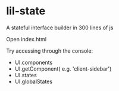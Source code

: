 # lil-state
A stateful interface builder in 300 lines of js

Open index.html

Try accessing through the console:
* UI.components
* UI.getComponent(<some-id> e.g. 'client-sidebar')
* UI.states
* UI.globalStates
